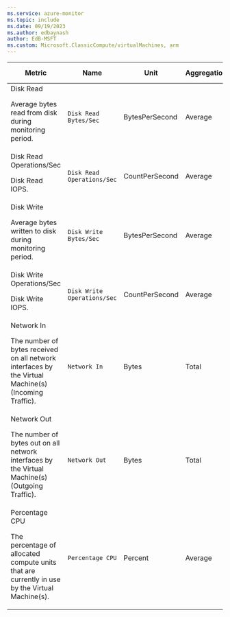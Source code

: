 ```yaml
---
ms.service: azure-monitor
ms.topic: include
ms.date: 09/19/2023
ms.author: edbaynash
author: EdB-MSFT
ms.custom: Microsoft.ClassicCompute/virtualMachines, arm
---
```

  
  
|Metric|Name|Unit|Aggregation|Dimensions|Time Grains|DS Export|
|---|---|---|---|---|---|---|
|Disk Read<p><p>Average bytes read from disk during monitoring period. |`Disk Read Bytes/Sec` |BytesPerSecond |Average |No Dimensions|PT1M |No|
|Disk Read Operations/Sec<p><p>Disk Read IOPS. |`Disk Read Operations/Sec` |CountPerSecond |Average |No Dimensions|PT1M |Yes|
|Disk Write<p><p>Average bytes written to disk during monitoring period. |`Disk Write Bytes/Sec` |BytesPerSecond |Average |No Dimensions|PT1M |No|
|Disk Write Operations/Sec<p><p>Disk Write IOPS. |`Disk Write Operations/Sec` |CountPerSecond |Average |No Dimensions|PT1M |Yes|
|Network In<p><p>The number of bytes received on all network interfaces by the Virtual Machine(s) (Incoming Traffic). |`Network In` |Bytes |Total |No Dimensions|PT1M |Yes|
|Network Out<p><p>The number of bytes out on all network interfaces by the Virtual Machine(s) (Outgoing Traffic). |`Network Out` |Bytes |Total |No Dimensions|PT1M |Yes|
|Percentage CPU<p><p>The percentage of allocated compute units that are currently in use by the Virtual Machine(s). |`Percentage CPU` |Percent |Average |No Dimensions|PT1M |Yes|